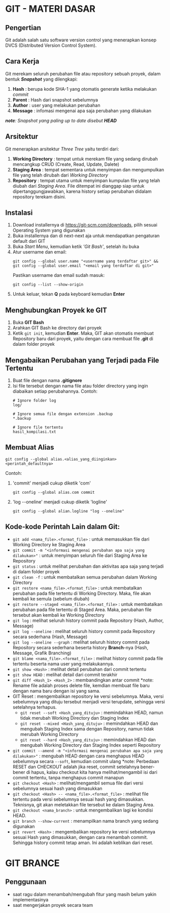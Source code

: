 # GIT - MATERI DASAR
## Pengertian
Git adalah salah satu software version control yang menerapkan konsep DVCS (Distributed Version Control System).
## Cara Kerja
Git merekam seluruh perubahan file atau repository sebuah proyek, dalam bentuk **_Snapshot_** yang dilengkapi:
1. **Hash** : berupa kode SHA-1 yang otomatis generate ketika melakukan _commit_
2. **Parent** : Hash dari snapshot sebelumnya
3. **Author** : user yang melakukan perubahan
4. **Message** : infomasi mengenai apa saja perubahan yang dilakukan

***note**: Snapshot yang paling up to date disebut **HEAD***

## Arsitektur
Git menerapkan arsitektur _Three Tree_ yaitu terdiri dari:
1. **Working Directory** : tempat untuk merekam file yang sedang dirubah mencangkup CRUD (Create, Read, Update, Dalete)
2. **Staging Area** : tempat sementara untuk menyimpan dan mengumpulkan file yang telah dirubah dari _Working Directory_
3. **Repository** : tempat utama untuk menyimpan kumpulan file yang telah diubah dari _Staging Area_. File ditempat ini dianggap siap untuk dipertanggungjawabkan, karena history setiap perubahan didalam repository terekam disini.

## Instalasi
1. Download installernya di https://git-scm.com/downloads, pilih sesuai Operating System yang digunakan
2. Buka installernya dan di next-next aja untuk mendapatkan pengaturan default dari GIT
3. Buka _Start Menu_, kemudian ketik _'Git Bash'_, setelah itu buka
4. Atur username dan email: 
    ```
    git config --global user.name "<username yang terdaftar git>" && git config --global user.email "<email yang terdaftar di git>"
    ```
    Pastikan username dan email sudah masuk:
    ```
    git config --list --show-origin
    ```
5. Untuk keluar, tekan **Q** pada keyboard kemudian **Enter**

## Menghubungkan Proyek ke GIT
1. Buka **GIT Bash**
2. Arahkan GIT Bash ke directory dari proyek
3. Ketik ```git init```, kemudian **Enter**. Maka, GIT akan otomatis membuat Repository baru dari proyek, yaitu dengan cara membuat file **.git** di dalam folder proyek

## Mengabaikan Perubahan yang Terjadi pada File Tertentu
1. Buat file dengan nama **.gitignore**
2. Isi file tersebut dengan nama file atau folder directory yang ingin diabaikan setiap perubahannya. 
    Contoh:
    ```
    # Ignore folder log
    log/
    
    # Ignore semua file dengan extension .backup
    *.backup
    
    # Ignore file tertentu
    hasil_kompilasi.txt
    ```
## Membuat Alias
```
git config --global alias.<alias_yang_diinginkan> <perintah_defaultnya>
```
Contoh: 
1. 'commit' menjadi cukup diketik 'com'
    ```
    git config --global alias.com commit
    ```
2. 'log --oneline' menjadi cukup diketik 'logline'
    ```
    git config --global alian.logline "log --oneline"
    ```  


## Kode-kode Perintah Lain dalam Git:
* ```git add <nama_file>.<format_file>``` : untuk memasukkan file dari Working Directory ke Staging Area
* ```git commit -m "<informasi mengenai perubahan apa saja yang dilakukan>"``` : untuk menyimpan seluruh file dari Staging Area ke Repository
* ```git status``` : untuk melihat perubahan dan aktivitas apa saja yang terjadi di dalam folder proyek
* ```git clean -f``` : untuk membatalkan semua perubahan dalam Working Directory
* ```git restore <nama_file>.<format_file>``` : untuk membatalkan perubahan pada file tertentu di Working Directory. Maka, file akan kembali ke semula (sebelum diubah)
* ```git restore --staged <nama_file>.<format_file>``` : untuk membatalkan perubahan pada file tertentu di Staged Area. Maka, perubahan file tersebut akan kembali ke Working Directory
* ```git log``` : melihat seluruh history commit pada Repository (Hash, Author, Message)
* ```git log --oneline``` : melihat seluruh history commit pada Repository secara sederhana (Hash, Message)
* ```git log --oneline --graph``` : melihat seluruh history commit pada Repository secara sederhana beserta history **Branch**-nya (Hash, Message, Grafik Branching)
* ```git blame <nama_file>.<format_file>``` : melihat history commit pada file tertentu beserta nama user yang melakukannya.
* ```git show <Hash>``` : melihat detail perubahan dari commit tertentu
* ```git show HEAD``` : melihat detail dari commit terakhir
* ```git diff <Hash_1> <Hash_2>``` : membandingkan antar commit
*note: Rename file adalah proses delete file, kemdian membuat file baru dengan nama baru dengan isi yang sama.
* GIT Reset : mengembalikan repository ke versi sebelumnya. Maka, versi sebelumnya yang dituju tersebut menjadi versi terupdate, sehingga versi setelahnya terhapus.
    - ```git reset --soft <Hash_yang_dituju>``` : memindahkan HEAD, namun tidak merubah Working Directory dan Staging Index
    - ```git reset --mixed <Hash_yang_dituju>``` : memindahkan HEAD dan mengubah Staging Index sama dengan Repository, namun tidak merubah Working Directory
    - ```git reset --hard <Hash_yang_dituju>``` : memindahkan HEAD dan mengubah Working Directory dan Staging Index seperti Repository
* ```git commit --amend -m "<informasi mengenai perubahan apa saja yang dilakukan>"``` : mengubah HEAD dengan cara menghapus HEAD sebelumnya secara ```--soft```, kemudian commit ulang
*note: Perbedaan RESET dan CHECKOUT adalah jika reset, commit setelahnya bener-bener di hapus, kalau checkout kita hanya melihat/mengambil isi dari commit tertentu, tanpa menghapus commit manapun
* ```git checkout <Hash>``` : melihat/mengambil semua file dari versi sebelumnya sesuai hash yang dimasukkan
* ```git checkout <Hash> -- <nama_file>.<format_file>``` : melihat file tertentu pada versi sebelumnya sesuai hash yang dimasukkan. Teknisnya, git akan meletakkan file tersebut ke dalam Staging Area.
* ```git checkout <nama_branch>``` : untuk mengembalikan lagi ke kondisi HEAD.
* ```git branch --show-current``` : menampilkan nama branch yang sedang digunakan
* ```git revert <Hash>``` : mengembalikan repository ke versi sebelumnya sesuai Hash yang dimasukkan, dengan cara menambah commit. Sehingga history commit tetap aman. Ini adalah keblikan dari reset.


# GIT BRANCE
## Penggunaan
* saat ragu dalam menambah/mengubah fitur yang masih belum yakin implementasinya
* saat mengerjakan proyek secara team

